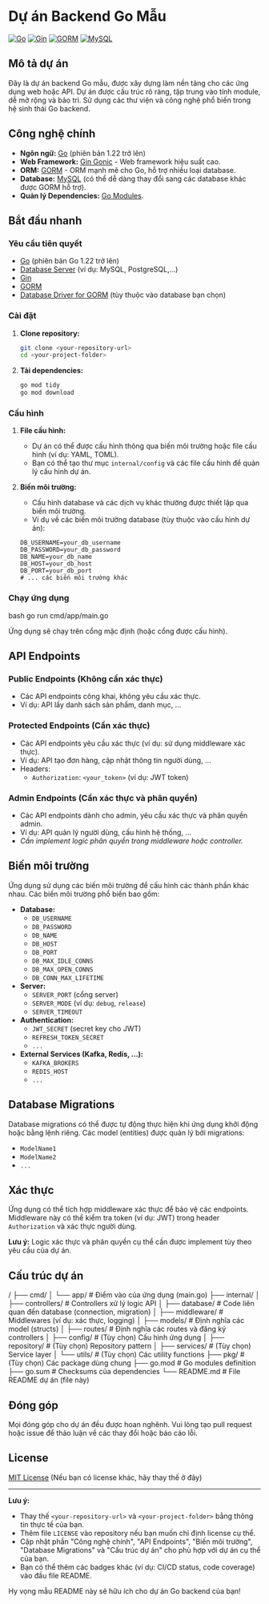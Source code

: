 # Dự án Backend Go Mẫu

[![Go](https://img.shields.io/badge/Go-v1.22-blue?style=flat-square&logo=go)](https://go.dev)
[![Gin](https://img.shields.io/badge/Gin-v1.10.0-orange?style=flat-square&logo=gin)](https://gin-gonic.com/)
[![GORM](https://img.shields.io/badge/GORM-v1.25.12-brightgreen?style=flat-square&logo=gorm)](https://gorm.io/)
[![MySQL](https://img.shields.io/badge/MySQL-latest-lightcoral?style=flat-square&logo=mysql)](https://www.mysql.com/)

## Mô tả dự án

Đây là dự án backend Go mẫu, được xây dựng làm nền tảng cho các ứng dụng web hoặc API. Dự án được cấu trúc rõ ràng, tập trung vào tính module, dễ mở rộng và bảo trì. Sử dụng các thư viện và công nghệ phổ biến trong hệ sinh thái Go backend.

## Công nghệ chính

*   **Ngôn ngữ:** [Go](https://go.dev/) (phiên bản 1.22 trở lên)
*   **Web Framework:** [Gin Gonic](https://gin-gonic.com/) - Web framework hiệu suất cao.
*   **ORM:** [GORM](https://gorm.io/) - ORM mạnh mẽ cho Go, hỗ trợ nhiều loại database.
*   **Database:** [MySQL](https://www.mysql.com/) (có thể dễ dàng thay đổi sang các database khác được GORM hỗ trợ).
*   **Quản lý Dependencies:** [Go Modules](https://go.dev/blog/using-go-modules).

## Bắt đầu nhanh

### Yêu cầu tiên quyết

*   [Go](https://go.dev/dl/) (phiên bản Go 1.22 trở lên)
*   [Database Server](https://example.com/database-setup) (ví dụ: MySQL, PostgreSQL,...)
*   [Gin](https://gin-gonic.com/)
*   [GORM](https://gorm.io/)
*   [Database Driver for GORM](https://gorm.io/docs/connecting_to_the_database.html) (tùy thuộc vào database bạn chọn)

### Cài đặt

1.  **Clone repository:**

    ```bash
    git clone <your-repository-url>
    cd <your-project-folder>
    ```

2.  **Tải dependencies:**

    ```bash
    go mod tidy
    go mod download
    ```

### Cấu hình

1.  **File cấu hình:**
    *   Dự án có thể được cấu hình thông qua biến môi trường hoặc file cấu hình (ví dụ: YAML, TOML).
    *   Bạn có thể tạo thư mục `internal/config` và các file cấu hình để quản lý cấu hình dự án.

2.  **Biến môi trường:**
    *   Cấu hình database và các dịch vụ khác thường được thiết lập qua biến môi trường.
    *   Ví dụ về các biến môi trường database (tùy thuộc vào cấu hình dự án):

    ```
    DB_USERNAME=your_db_username
    DB_PASSWORD=your_db_password
    DB_NAME=your_db_name
    DB_HOST=your_db_host
    DB_PORT=your_db_port
    # ... các biến môi trường khác
    ```

### Chạy ứng dụng
bash
go run cmd/app/main.go

Ứng dụng sẽ chạy trên cổng mặc định (hoặc cổng được cấu hình).

## API Endpoints

### Public Endpoints (Không cần xác thực)

*   Các API endpoints công khai, không yêu cầu xác thực.
*   Ví dụ: API lấy danh sách sản phẩm, danh mục, ...

### Protected Endpoints (Cần xác thực)

*   Các API endpoints yêu cầu xác thực (ví dụ: sử dụng middleware xác thực).
*   Ví dụ: API tạo đơn hàng, cập nhật thông tin người dùng, ...
*   Headers:
    *   `Authorization`: `<your_token>` (ví dụ: JWT token)

### Admin Endpoints (Cần xác thực và phân quyền)

*   Các API endpoints dành cho admin, yêu cầu xác thực và phân quyền admin.
*   Ví dụ: API quản lý người dùng, cấu hình hệ thống, ...
*   *Cần implement logic phân quyền trong middleware hoặc controller.*

## Biến môi trường

Ứng dụng sử dụng các biến môi trường để cấu hình các thành phần khác nhau. Các biến môi trường phổ biến bao gồm:

*   **Database:**
    *   `DB_USERNAME`
    *   `DB_PASSWORD`
    *   `DB_NAME`
    *   `DB_HOST`
    *   `DB_PORT`
    *   `DB_MAX_IDLE_CONNS`
    *   `DB_MAX_OPEN_CONNS`
    *   `DB_CONN_MAX_LIFETIME`
*   **Server:**
    *   `SERVER_PORT` (cổng server)
    *   `SERVER_MODE` (ví dụ: `debug`, `release`)
    *   `SERVER_TIMEOUT`
*   **Authentication:**
    *   `JWT_SECRET` (secret key cho JWT)
    *   `REFRESH_TOKEN_SECRET`
    *   `...`
*   **External Services (Kafka, Redis, ...):**
    *   `KAFKA_BROKERS`
    *   `REDIS_HOST`
    *   `...`

## Database Migrations

Database migrations có thể được tự động thực hiện khi ứng dụng khởi động hoặc bằng lệnh riêng. Các model (entities) được quản lý bởi migrations:

*   `ModelName1`
*   `ModelName2`
*   `...`

## Xác thực

Ứng dụng có thể tích hợp middleware xác thực để bảo vệ các endpoints. Middleware này có thể kiểm tra token (ví dụ: JWT) trong header `Authorization` và xác thực người dùng.

**Lưu ý:** Logic xác thực và phân quyền cụ thể cần được implement tùy theo yêu cầu của dự án.

## Cấu trúc dự án
<your-project-folder>/
├── cmd/
│ └── app/ # Điểm vào của ứng dụng (main.go)
├── internal/
│ ├── controllers/ # Controllers xử lý logic API
│ ├── database/ # Code liên quan đến database (connection, migration)
│ ├── middleware/ # Middlewares (ví dụ: xác thực, logging)
│ ├── models/ # Định nghĩa các model (structs)
│ ├── routes/ # Định nghĩa các routes và đăng ký controllers
│ ├── config/ # (Tùy chọn) Cấu hình ứng dụng
│ ├── repository/ # (Tùy chọn) Repository pattern
│ ├── services/ # (Tùy chọn) Service layer
│ └── utils/ # (Tùy chọn) Các utility functions
├── pkg/ # (Tùy chọn) Các package dùng chung
├── go.mod # Go modules definition
├── go.sum # Checksums của dependencies
└── README.md # File README dự án (file này)

## Đóng góp

Mọi đóng góp cho dự án đều được hoan nghênh. Vui lòng tạo pull request hoặc issue để thảo luận về các thay đổi hoặc báo cáo lỗi.

## License

[MIT License](LICENSE) (Nếu bạn có license khác, hãy thay thế ở đây)

---

**Lưu ý:**

*   Thay thế `<your-repository-url>` và `<your-project-folder>` bằng thông tin thực tế của bạn.
*   Thêm file `LICENSE` vào repository nếu bạn muốn chỉ định license cụ thể.
*   Cập nhật phần "Công nghệ chính", "API Endpoints", "Biến môi trường", "Database Migrations" và "Cấu trúc dự án" cho phù hợp với dự án cụ thể của bạn.
*   Bạn có thể thêm các badges khác (ví dụ: CI/CD status, code coverage) vào đầu file README.

Hy vọng mẫu README này sẽ hữu ích cho dự án Go backend của bạn!
